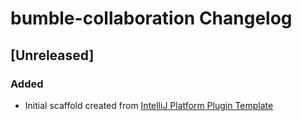 <!-- Keep a Changelog guide -> https://keepachangelog.com -->

# bumble-collaboration Changelog

## [Unreleased]
### Added
- Initial scaffold created from [IntelliJ Platform Plugin Template](https://github.com/JetBrains/intellij-platform-plugin-template)
